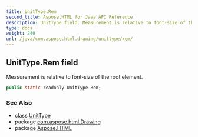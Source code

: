 ```yaml
---
title: UnitType.Rem
second_title: Aspose.HTML for Java API Reference
description: UnitType field. Measurement is relative to font-size of the root element
type: docs
weight: 240
url: /java/com.aspose.html.drawing/unittype/rem/
---
```

## UnitType.Rem field

Measurement is relative to font-size of the root element.

```java
public static readonly UnitType Rem;
```

### See Also

* class [UnitType](../)
* package [com.aspose.html.Drawing](../../unittype/)
* package [Aspose.HTML](../../../)
